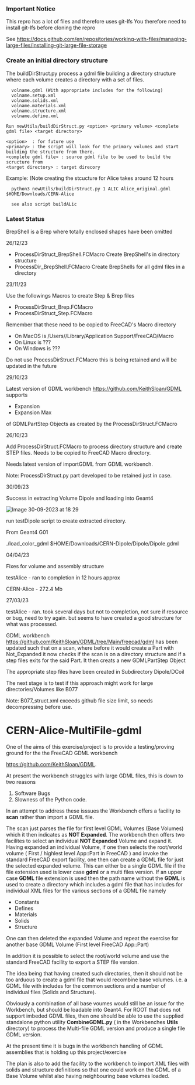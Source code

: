 ### Important Notice

This repro has a lot of files and therefore uses git-lfs
You therefore need to install git-lfs before cloning the repro

See https://docs.github.com/en/repositories/working-with-files/managing-large-files/installing-git-large-file-storage

### Create an initial directory structure

The buildDirStruct.py process a gdml file building a directory structure where each volume creates a directory
with a set of files.

      volname.gdml (With appropriate includes for the following)
      volname.setup.xml
      volname.solids.xml
      volname.materials.xml
      volname.structure.xml
      volname.define.xml

```
Run newUtils/buildDirStruct.py <option> <primary volume> <complete gdml file> <target directory>

<option>  : for future use
<primary> : the script will look for the primary volumes and start building the structure from there.
<complete gdml file> : source gdml file to be used to build the scructure from
<target directory> : target direcory
```

Example: (Note creating the stcucture for Alice takes around 12 hours

      python3 newUtils/buildDirStruct.py 1 ALIC Alice_original.gdml $HOME/Downloads/CERN-Alice

      see also script buildALic


### Latest Status

BrepShell is a Brep where totally enclosed shapes have been omitted

26/12/23

 * ProcessDirStruct_BrepShell.FCMacro
      Create BrepShell's in directory structure
 * ProcessDir_BrepShell.FCMacro
      Create BrepShells for all gdml files in a directory

23/11/23

Use the followings Macros to create Step & Brep files

  * ProcessDirStruct_Brep.FCMacro
  * ProcessDirStruct_Step.FCMacro
    
Remember that these need to be copied to FreeCAD's Macro directory

 * On MacOS is /Users/<user>/Library/Application Support/FreeCAD/Macro
 * On Linux is ???
 * On Windows is ???

Do not use ProcessDirStruct.FCMacro this is being retained and will be updated in the future

29/10/23

Latest version of GDML workbench https://github.com/KeithSloan/GDML supports 

   * Expansion
   * Expansion Max

of GDMLPartStep Objects as created by the ProcessDirStruct.FCMacro

26/10/23

Add ProcessDirStruct.FCMacro to process directory structure and create STEP files.
Needs to be copied to FreeCAD Macro directory.

Needs latest version of importGDML from GDML workbench.

Note: ProcessDirStruct.py part developed to be retained just in case.

30/09/23

Success in extracting Volume Dipole and loading into Geant4

![Image 30-09-2023 at 18 29](https://github.com/KeithSloan/CERN-Alice-MultiFile-gdml/assets/2291247/500367f2-5326-465a-bdb9-2046ea8a2daa)

run testDipole script to create extracted directory.

From Geant4 G01

./load_color_gdml $HOME/Downloads/CERN-Dipole/Dipole/Dipole.gdml


04/04/23

Fixes for volume and assembly structure

testAlice - ran to completion in 12 hours approx

CERN-Alice - 272.4 Mb


27/03/23

testAlice - ran. took several days but not to completion, not sure if resource or bug, need to try again.
            but seems to have created a good structure for what was processed.
            
GDML workbench https://github.com/KeithSloan/GDML/tree/Main/freecad/gdml has been updated such that on a scan,
     where before it would create a Part with Not_Expanded it now checks if the scan is on a directory structure
     and if a step files exits for the said Part. It then creats a new GDMLPartStep Object
     
The appropriate step files have been created in  Subdirectory Dipole/DCoil    

The next stage is to test if this approach might work for large directories/Volumes like B077

Note: B077_struct.xml exceeds github file size limit, so needs decompressing before use.


# CERN-Alice-MultiFile-gdml

One of the aims of this exercise/project is to provide a testing/proving ground for the the FreeCAD GDML workbench

https://github.com/KeithSloan/GDML. 

At present the workbench struggles with large GDML files, this is down to two reasons

1. Software Bugs
2. Slowness of the Python code.

In an attempt to address these isssues the Workbench offers a facility to **scan** rather than import a GDML file.

The scan just parses the file for first level GDML Volumes (Base Volumes) which it then indicates as **NOT Expanded**.
The workbench then offers two facilites to select an individual  **NOT Expanded** Volume and expand it.
Having expanded an individual Volume, if one then selects the root/world volume ( First / highlest level App::Part in FreeCAD ) and invoke the standard FreeCAD export facility, one then can create a GDML file for just the selected expanded volume. This can either be a single GDML file if the file extension used is lower case **gdml** or a multi files version. If an upper case **GDML** file extension is used then the path name without the **GDML** is used to create a directory which includes a gdml file that has includes for individual XML files for the various sections of a GDML file namely

* Constants
* Defines
* Materials
* Solids
* Structure

One can then deleted the expanded Volume and repeat the exercise for another base GDML Volume (First level FreeCAD App::Part) 

In addition it is possible to select the root/world volume and use the standard FreeCAD facility to export a STEP file version.

The idea being that having created such directories, then it should not be too arduous to create a gdml file that would recombine base volumes.
i.e. a GDML file with includes for the common sections and a number of individual files (Solids and Structure).

Obviously a combination of all base voumes would still be an issue for the Workbench, but should be loadable into Geant4. For ROOT that does
not support imbeded GDML files, then one should be able to use the supplied standalone python utility **CombineGDML.py** ( in the Workbenches **Utils** directory)
to process the Multi-file GDML version and produce a single file GDML version.

At the present time it is bugs in the workbench handling of GDML assemblies that is holding up this project/exercise

The plan is also to add the facility to the workbench to import XML files with solids and structure definitions so that one could work on the GDML
of a Base Volume whilst also having neighbouring base volumes loaded.
